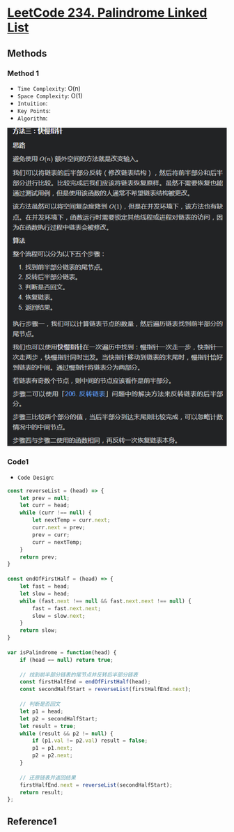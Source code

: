 # [LeetCode 234. Palindrome Linked List](https://leetcode-cn.com/problems/palindrome-linked-list/solution/hui-wen-lian-biao-by-leetcode-solution/)

## Methods

### Method 1

* `Time Complexity`: O(n)
* `Space Complexity`: O(1)
* `Intuition`:
* `Key Points`:
* `Algorithm`:

![31](../../Image/31.png)

### Code1

* `Code Design`:

```javascript
const reverseList = (head) => {
    let prev = null;
    let curr = head;
    while (curr !== null) {
        let nextTemp = curr.next;
        curr.next = prev;
        prev = curr;
        curr = nextTemp;
    }
    return prev;
}

const endOfFirstHalf = (head) => {
    let fast = head;
    let slow = head;
    while (fast.next !== null && fast.next.next !== null) {
        fast = fast.next.next;
        slow = slow.next;
    }
    return slow;
}

var isPalindrome = function(head) {
    if (head == null) return true;

    // 找到前半部分链表的尾节点并反转后半部分链表
    const firstHalfEnd = endOfFirstHalf(head);
    const secondHalfStart = reverseList(firstHalfEnd.next);

    // 判断是否回文
    let p1 = head;
    let p2 = secondHalfStart;
    let result = true;
    while (result && p2 != null) {
        if (p1.val != p2.val) result = false;
        p1 = p1.next;
        p2 = p2.next;
    }

    // 还原链表并返回结果
    firstHalfEnd.next = reverseList(secondHalfStart);
    return result;
};
```

## Reference1
